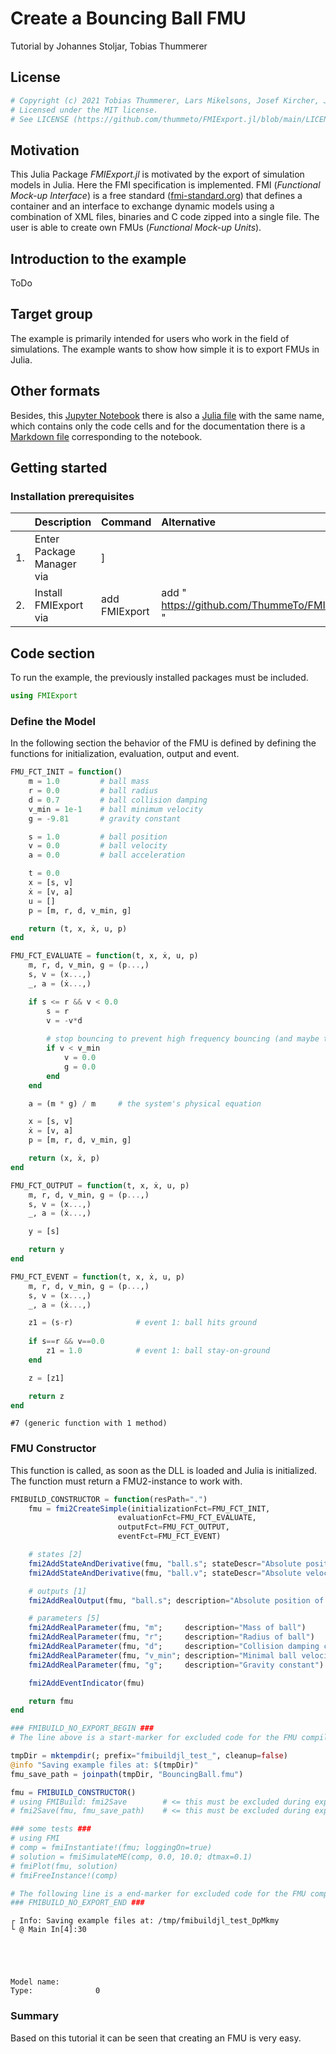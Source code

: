 # Create a Bouncing Ball FMU
Tutorial by Johannes Stoljar, Tobias Thummerer

## License


```julia
# Copyright (c) 2021 Tobias Thummerer, Lars Mikelsons, Josef Kircher, Johannes Stoljar
# Licensed under the MIT license.
# See LICENSE (https://github.com/thummeto/FMIExport.jl/blob/main/LICENSE) file in the project root for details.
```

## Motivation
This Julia Package *FMIExport.jl* is motivated by the export of simulation models in Julia. Here the FMI specification is implemented. FMI (*Functional Mock-up Interface*) is a free standard ([fmi-standard.org](http://fmi-standard.org/)) that defines a container and an interface to exchange dynamic models using a combination of XML files, binaries and C code zipped into a single file. The user is able to create own FMUs (*Functional Mock-up Units*).

## Introduction to the example
ToDo


## Target group
The example is primarily intended for users who work in the field of simulations. The example wants to show how simple it is to export FMUs in Julia.


## Other formats
Besides, this [Jupyter Notebook](https://github.com/thummeto/FMIExport.jl/blob/examples/examples/FMI2/BouncingBall/src/BouncingBall.ipynb) there is also a [Julia file](https://github.com/thummeto/FMIExport.jl/blob/examples/examples/FMI2/BouncingBall/src/BouncingBall.jl) with the same name, which contains only the code cells and for the documentation there is a [Markdown file](https://github.com/thummeto/FMI.jl/blob/examples/examples/FMI2/BouncingBall/src/BouncingBall.md) corresponding to the notebook.  


## Getting started

### Installation prerequisites
|     | Description                       | Command                   | Alternative                                    |   
|:----|:----------------------------------|:--------------------------|:-----------------------------------------------|
| 1.  | Enter Package Manager via         | ]                         |                                                |
| 2.  | Install FMIExport via             | add FMIExport             | add " https://github.com/ThummeTo/FMIExport.jl " |

## Code section

To run the example, the previously installed packages must be included. 


```julia
using FMIExport 
```

### Define the Model

In the following section the behavior of the FMU is defined by defining the functions for initialization, evaluation, output and event.


```julia
FMU_FCT_INIT = function()
    m = 1.0         # ball mass
    r = 0.0         # ball radius
    d = 0.7         # ball collision damping
    v_min = 1e-1    # ball minimum velocity
    g = -9.81       # gravity constant 

    s = 1.0         # ball position
    v = 0.0         # ball velocity
    a = 0.0         # ball acceleration

    t = 0.0        
    x = [s, v]      
    ẋ = [v, a]
    u = []
    p = [m, r, d, v_min, g]

    return (t, x, ẋ, u, p)
end

FMU_FCT_EVALUATE = function(t, x, ẋ, u, p)
    m, r, d, v_min, g = (p...,)
    s, v = (x...,)
    _, a = (ẋ...,)

    if s <= r && v < 0.0
        s = r
        v = -v*d 
        
        # stop bouncing to prevent high frequency bouncing (and maybe tunneling the floor)
        if v < v_min
            v = 0.0
            g = 0.0
        end
    end

    a = (m * g) / m     # the system's physical equation

    x = [s, v]
    ẋ = [v, a]
    p = [m, r, d, v_min, g]

    return (x, ẋ, p)
end

FMU_FCT_OUTPUT = function(t, x, ẋ, u, p)
    m, r, d, v_min, g = (p...,)
    s, v = (x...,)
    _, a = (ẋ...,)

    y = [s]

    return y
end

FMU_FCT_EVENT = function(t, x, ẋ, u, p)
    m, r, d, v_min, g = (p...,)
    s, v = (x...,)
    _, a = (ẋ...,)

    z1 = (s-r)              # event 1: ball hits ground 
   
    if s==r && v==0.0
        z1 = 1.0            # event 1: ball stay-on-ground
    end

    z = [z1]

    return z
end
```




    #7 (generic function with 1 method)



### FMU Constructor

This function is called, as soon as the DLL is loaded and Julia is initialized. The function must return a FMU2-instance to work with.


```julia
FMIBUILD_CONSTRUCTOR = function(resPath=".")
    fmu = fmi2CreateSimple(initializationFct=FMU_FCT_INIT,
                        evaluationFct=FMU_FCT_EVALUATE,
                        outputFct=FMU_FCT_OUTPUT,
                        eventFct=FMU_FCT_EVENT)

    # states [2]
    fmi2AddStateAndDerivative(fmu, "ball.s"; stateDescr="Absolute position of ball center of mass", derivativeDescr="Absolute velocity of ball center of mass")
    fmi2AddStateAndDerivative(fmu, "ball.v"; stateDescr="Absolute velocity of ball center of mass", derivativeDescr="Absolute acceleration of ball center of mass")

    # outputs [1]
    fmi2AddRealOutput(fmu, "ball.s"; description="Absolute position of ball center of mass")

    # parameters [5]
    fmi2AddRealParameter(fmu, "m";     description="Mass of ball")
    fmi2AddRealParameter(fmu, "r";     description="Radius of ball")
    fmi2AddRealParameter(fmu, "d";     description="Collision damping constant (velocity fraction after hitting the ground)")
    fmi2AddRealParameter(fmu, "v_min"; description="Minimal ball velocity to enter on-ground-state")
    fmi2AddRealParameter(fmu, "g";     description="Gravity constant")

    fmi2AddEventIndicator(fmu)

    return fmu
end

### FMIBUILD_NO_EXPORT_BEGIN ###
# The line above is a start-marker for excluded code for the FMU compilation process!

tmpDir = mktempdir(; prefix="fmibuildjl_test_", cleanup=false) 
@info "Saving example files at: $(tmpDir)"
fmu_save_path = joinpath(tmpDir, "BouncingBall.fmu")  

fmu = FMIBUILD_CONSTRUCTOR()
# using FMIBuild: fmi2Save        # <= this must be excluded during export, because FMIBuild cannot execute itself (but it is able to build)
# fmi2Save(fmu, fmu_save_path)    # <= this must be excluded during export, because fmi2Save would start an infinte build loop with itself 

### some tests ###
# using FMI
# comp = fmiInstantiate!(fmu; loggingOn=true)
# solution = fmiSimulateME(comp, 0.0, 10.0; dtmax=0.1)
# fmiPlot(fmu, solution)
# fmiFreeInstance!(comp)

# The following line is a end-marker for excluded code for the FMU compilation process!
### FMIBUILD_NO_EXPORT_END ###
```

    ┌ Info: Saving example files at: /tmp/fmibuildjl_test_DpMkmy
    └ @ Main In[4]:30





    Model name:        
    Type:              0



### Summary

Based on this tutorial it can be seen that creating an FMU is very easy.
